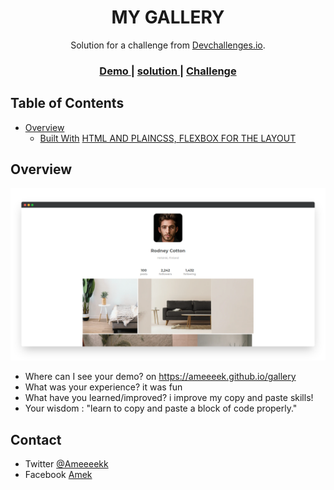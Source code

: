 <!-- Please update value in the {}  -->

<h1 align="center">MY GALLERY</h1>

<div align="center">
   Solution for a challenge from  <a href="http://devchallenges.io" target="_blank">Devchallenges.io</a>.
</div>

<div align="center">
  <h3>
    <a href="https://ameeeek.github.io/gallery/">
      Demo
    </a>
   <span> | <span>
      <a href="https://devchallenges.io/solutions/FvpHihEXeCFLTAnusUcv">
         solution
      </a>
   <span> | <span>
    <a href="https://devchallenges.io/challenges/gcbWLxG6wdennelX7b8I">
      Challenge
    </a>
  </h3>
</div>

<!-- TABLE OF CONTENTS -->

## Table of Contents

- [Overview](#overview)
  - [Built With](#built-with)
      [HTML AND PLAINCSS, FLEXBOX FOR THE LAYOUT](#built-with)

      

<!-- OVERVIEW -->

## Overview

<img src='screely-1634463334568.png'>



- Where can I see your demo?
      on https://ameeeek.github.io/gallery
- What was your experience?
      it was fun
- What have you learned/improved? 
      i improve my copy and paste skills!
- Your wisdom : "learn to copy and paste a block of code properly." 




<!-- This section should list any articles or add-ons/plugins that helps you to complete the project. This is optional but it will help you in the future. For exmpale -->

      
## Contact

- Twitter [@Ameeeekk](https://twitter.com/Ameeeekk})
- Facebook [Amek](https://www.facebook.com/ameeek.code/)
